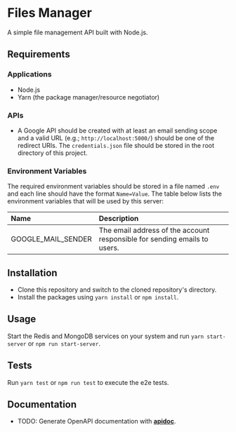 # Files Manager

A simple file management API built with Node.js.

## Requirements

### Applications

+ Node.js
+ Yarn (the package manager/resource negotiator)

### APIs

+ A Google API should be created with at least an email sending scope and a valid URL (e.g.; `http://localhost:5000/`) should be one of the redirect URIs. The `credentials.json` file should be stored in the root directory of this project.

### Environment Variables

The required environment variables should be stored in a file named `.env` and each line should have the format `Name=Value`. The table below lists the environment variables that will be used by this server:

| Name | Description |
|:-|:-|
| GOOGLE_MAIL_SENDER | The email address of the account responsible for sending emails to users. |

## Installation

+ Clone this repository and switch to the cloned repository's directory.
+ Install the packages using `yarn install` or `npm install`.

## Usage

Start the Redis and MongoDB services on your system and run `yarn start-server` or `npm run start-server`.

## Tests

Run `yarn test` or `npm run test` to execute the e2e tests.

## Documentation

+ TODO: Generate OpenAPI documentation with [**apidoc**](https://www.npmjs.com/package/apidoc).
